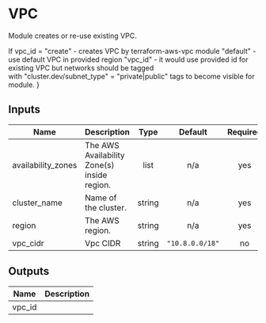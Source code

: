 # VPC

Module creates or re-use existing VPC.

If vpc_id =
  "create" - creates VPC by terraform-aws-vpc module
  "default" - use default VPC in provided region
  "vpc_id"  - it would use provided id for existing VPC but networks should be tagged  
  with "cluster.dev/subnet_type" = "private|public" tags to become visible for module.
}

<!-- BEGINNING OF PRE-COMMIT-TERRAFORM DOCS HOOK -->
## Inputs

| Name | Description | Type | Default | Required |
|------|-------------|:----:|:-----:|:-----:|
| availability\_zones | The AWS Availability Zone(s) inside region. | list | n/a | yes |
| cluster\_name | Name of the cluster. | string | n/a | yes |
| region | The AWS region. | string | n/a | yes |
| vpc\_cidr | Vpc CIDR | string | `"10.8.0.0/18"` | no |

## Outputs

| Name | Description |
|------|-------------|
| vpc\_id |  |

<!-- END OF PRE-COMMIT-TERRAFORM DOCS HOOK -->
